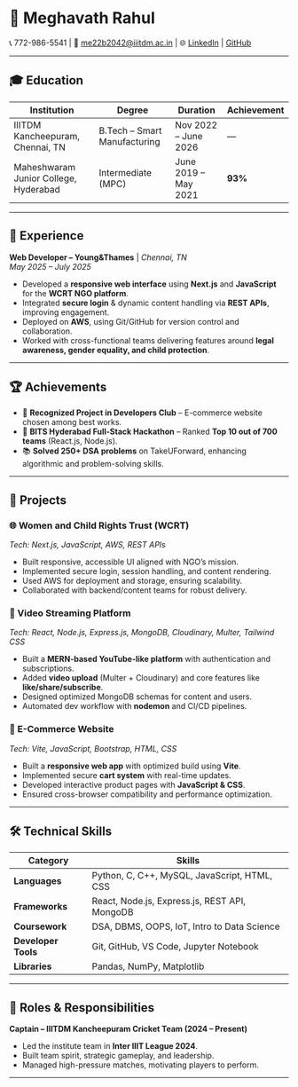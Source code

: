 # 📌 Meghavath Rahul  

📞 772-986-5541 | 📧 [me22b2042@iiitdm.ac.in](mailto:me22b2042@iiitdm.ac.in) | 🌐 [LinkedIn](https://www.linkedin.com/in/megavath-rahul/) | [GitHub](https://github.com/yourusername)

---

## 🎓 Education  

| Institution | Degree | Duration | Achievement |
|-------------|--------|----------|-------------|
| IIITDM Kancheepuram, Chennai, TN | B.Tech – Smart Manufacturing | Nov 2022 – June 2026 | — |
| Maheshwaram Junior College, Hyderabad | Intermediate (MPC) | June 2019 – May 2021 | **93%** |

---

## 💼 Experience  

**Web Developer – Young&Thames** | *Chennai, TN*  
*May 2025 – July 2025*  
- Developed a **responsive web interface** using **Next.js** and **JavaScript** for the **WCRT NGO platform**.  
- Integrated **secure login** & dynamic content handling via **REST APIs**, improving engagement.  
- Deployed on **AWS**, using Git/GitHub for version control and collaboration.  
- Worked with cross-functional teams delivering features around **legal awareness, gender equality, and child protection**.  

---

## 🏆 Achievements  

- 🥇 **Recognized Project in Developers Club** – E-commerce website chosen among best works.  
- 🚀 **BITS Hyderabad Full-Stack Hackathon** – Ranked **Top 10 out of 700 teams** (React.js, Node.js).  
- 📚 **Solved 250+ DSA problems** on TakeUForward, enhancing algorithmic and problem-solving skills.  

---

## 🚀 Projects  

### 🌐 Women and Child Rights Trust (WCRT)  
*Tech: Next.js, JavaScript, AWS, REST APIs*  
- Built responsive, accessible UI aligned with NGO’s mission.  
- Implemented secure login, session handling, and content rendering.  
- Used AWS for deployment and storage, ensuring scalability.  
- Collaborated with backend/content teams for robust delivery.  

### 🎥 Video Streaming Platform  
*Tech: React, Node.js, Express.js, MongoDB, Cloudinary, Multer, Tailwind CSS*  
- Built a **MERN-based YouTube-like platform** with authentication and subscriptions.  
- Added **video upload** (Multer + Cloudinary) and core features like **like/share/subscribe**.  
- Designed optimized MongoDB schemas for content and users.  
- Automated dev workflow with **nodemon** and CI/CD pipelines.  

### 🛒 E-Commerce Website  
*Tech: Vite, JavaScript, Bootstrap, HTML, CSS*  
- Built a **responsive web app** with optimized build using **Vite**.  
- Implemented secure **cart system** with real-time updates.  
- Developed interactive product pages with **JavaScript & CSS**.  
- Ensured cross-browser compatibility and performance optimization.  

---

## 🛠 Technical Skills  

| Category | Skills |
|----------|--------|
| **Languages** | Python, C, C++, MySQL, JavaScript, HTML, CSS |
| **Frameworks** | React, Node.js, Express.js, REST API, MongoDB |
| **Coursework** | DSA, DBMS, OOPS, IoT, Intro to Data Science |
| **Developer Tools** | Git, GitHub, VS Code, Jupyter Notebook |
| **Libraries** | Pandas, NumPy, Matplotlib |

---

## 🎯 Roles & Responsibilities  

**Captain – IIITDM Kancheepuram Cricket Team (2024 – Present)**  
- Led the institute team in **Inter IIIT League 2024**.  
- Built team spirit, strategic gameplay, and leadership.  
- Managed high-pressure matches, motivating players to perform.  

---
